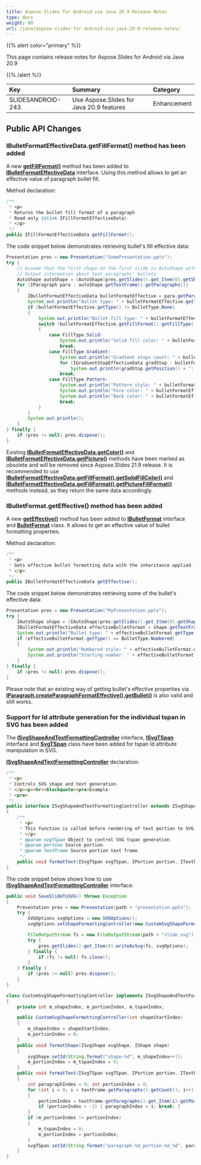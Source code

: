 ```yaml
---
title: Aspose.Slides for Android via Java 20.9 Release Notes
type: docs
weight: 80
url: /java/aspose-slides-for-android-via-java-20-9-release-notes/
---
```


{{% alert color="primary" %}} 

This page contains release notes for Aspose.Slides for Android via Java 20.9

{{% /alert %}} 

|**Key**|**Summary**|**Category**|
| :- | :- | :- |
|SLIDESANDROID-243|Use Aspose.Slides for Java 20.9 features|Enhancement|

## **Public API Changes**
### **IBulletFormatEffectiveData.getFillFormat() method has been added**

A new [**getFillFormat()**](https://apireference.aspose.com/slides/androidjava/com.aspose.slides/IBulletFormatEffectiveData#getFillFormat--) method 
has been added to [**IBulletFormatEffectiveData**](https://apireference.aspose.com/slides/androidjava/com.aspose.slides/IBulletFormatEffectiveData) interface. 
Using this method allows to get an effective value of paragraph bullet fill.

Method declaration:

```java
/**
 * <p>
 * Returns the bullet fill format of a paragraph.
 * Read-only {@link IFillFormatEffectiveData}.
 * </p>
 */
public IFillFormatEffectiveData getFillFormat();
```

The code snippet below demonstrates retrieving bullet's fill effective data:

``` java
Presentation pres = new Presentation("SomePresentation.pptx");
try {
    // Assume that the first shape on the first slide is AutoShape with some text...
    // Output information about text paragraphs' bullets
    AutoShape autoShape = (AutoShape)pres.getSlides().get_Item(0).getShapes().get_Item(0);
    for (IParagraph para : autoShape.getTextFrame().getParagraphs())
    {
        IBulletFormatEffectiveData bulletFormatEffective = para.getParagraphFormat().getBullet().getEffective();
        System.out.println("Bullet type: " + bulletFormatEffective.getType());
        if (bulletFormatEffective.getType() != BulletType.None)
        {
            System.out.println("Bullet fill type: " + bulletFormatEffective.getFillFormat().getFillType());
            switch (bulletFormatEffective.getFillFormat().getFillType())
            {
                case FillType.Solid:
                    System.out.println("Solid fill color: " + bulletFormatEffective.getFillFormat().getSolidFillColor());
                    break;
                case FillType.Gradient:
                    System.out.println("Gradient stops count: " + bulletFormatEffective.getFillFormat().getGradientFormat().getGradientStops().size());
                    for (IGradientStopEffectiveData gradStop : bulletFormatEffective.getFillFormat().getGradientFormat().getGradientStops())
                        System.out.println(gradStop.getPosition() + ": " + gradStop.getColor());
                    break;
                case FillType.Pattern:
                    System.out.println("Pattern style: " + bulletFormatEffective.getFillFormat().getPatternFormat().getPatternStyle());
                    System.out.println("Fore color: " + bulletFormatEffective.getFillFormat().getPatternFormat().getForeColor());
                    System.out.println("Back color: " + bulletFormatEffective.getFillFormat().getPatternFormat().getBackColor());
                    break;
            }
        }
        System.out.println();
    }
} finally {
    if (pres != null) pres.dispose();
}
```

Existing [**IBulletFormatEffectiveData.getColor()**](https://apireference.aspose.com/slides/androidjava/com.aspose.slides/IBulletFormatEffectiveData#getColor--) 
and [**IBulletFormatEffectiveData.getPicture()**](https://apireference.aspose.com/slides/androidjava/com.aspose.slides/IBulletFormatEffectiveData#getPicture--) 
methods have been marked as obsolete and will be removed since Aspose.Slides 21.9 release. 
It is recommended to use [**IBulletFormatEffectiveData.getFillFormat().getSolidFillColor()**](https://apireference.aspose.com/slides/androidjava/com.aspose.slides/IBulletFormatEffectiveData#getFillFormat--) 
and [**IBulletFormatEffectiveData.getFillFormat().getPictureFillFormat()**](https://apireference.aspose.com/slides/androidjava/com.aspose.slides/IBulletFormatEffectiveData#getFillFormat--) methods instead, as they return the same data accordingly.

### **IBulletFormat.getEffective() method has been added**
A new [**getEffective()**](https://apireference.aspose.com/slides/androidjava/com.aspose.slides/IBulletFormat#getEffective--) method has been added 
to [**IBulletFormat**](https://apireference.aspose.com/slides/androidjava/com.aspose.slides/IBulletFormat) interface 
and [**BulletFormat**](https://apireference.aspose.com/slides/androidjava/com.aspose.slides/BulletFormat) class. It allows to get an effective value of bullet formatting properties.

Method declaration:

```java
/**
 * <p>
 * Gets effective bullet formatting data with the inheritance applied.
 * </p>
 */
public IBulletFormatEffectiveData getEffective();
```

The code snippet below demonstrates retrieving some of the bullet's effective data:

```java
Presentation pres = new Presentation("MyPresentation.pptx");
try {
    IAutoShape shape = (IAutoShape)pres.getSlides().get_Item(0).getShapes().get_Item(0);
    IBulletFormatEffectiveData effectiveBulletFormat = shape.getTextFrame().getParagraphs().get_Item(0).getParagraphFormat().getBullet().getEffective();
    System.out.println("Bullet type: " + effectiveBulletFormat.getType());
    if (effectiveBulletFormat.getType() == BulletType.Numbered)
    {
        System.out.println("Numbered style: " + effectiveBulletFormat.getNumberedBulletStyle());
        System.out.println("Starting number: " + effectiveBulletFormat.getNumberedBulletStartWith());
    }
} finally {
    if (pres != null) pres.dispose();
}
```

Please note that an existing way of getting bullet's effective properties via [**IParagraph.createParagraphFormatEffective().getBullet()**](https://apireference.aspose.com/slides/androidjava/com.aspose.slides/IParagraph#createParagraphFormatEffective--) is also valid and still works.

### **Support for Id attribute generation for the individual tspan in SVG has been added**
The [**ISvgShapeAndTextFormattingController**](https://apireference.aspose.com/slides/androidjava/com.aspose.slides/ISvgShapeAndTextFormattingController) interface, 
[**ISvgTSpan**](https://apireference.aspose.com/slides/androidjava/com.aspose.slides/ISvgTSpan) interface and [**SvgTSpan**](https://apireference.aspose.com/slides/androidjava/com.aspose.slides/SvgTSpan) 
class have been added for tspan Id attribute manipulation in SVG.

[**ISvgShapeAndTextFormattingController**](https://apireference.aspose.com/slides/androidjava/com.aspose.slides/ISvgShapeAndTextFormattingController) declaration:

```java
/**
 * <p>
 * Controls SVG shape and text generation.
 * </p><p><hr><blockquote><pre>Example:
 * <pre>
 */
public interface ISvgShapeAndTextFormattingController extends ISvgShapeFormattingController
{
    /**
     * <p>
     * This function is called before rendering of text portion to SVG to allow user to control resulting SVG.
     * </p>
     * @param svgTSpan Object to control SVG tspan generation.
     * @param portion Source portion.
     * @param textFrame Source portion text frame.
     */
    public void formatText(ISvgTSpan svgTSpan, IPortion portion, ITextFrame textFrame);
}
```

The code snippet below shows how to use [**ISvgShapeAndTextFormattingController**](https://apireference.aspose.com/slides/androidjava/com.aspose.slides/ISvgShapeAndTextFormattingController) interface:
```java
public void SaveSlideToSVG() throws Exception
{
    Presentation pres = new Presentation(path + "presentation.pptx");
    try {
        SVGOptions svgOptions = new SVGOptions();
        svgOptions.setShapeFormattingController(new CustomSvgShapeFormattingController(0));

        FileOutputStream fs = new FileOutputStream(path + "slide.svg");
        try {
            pres.getSlides().get_Item(0).writeAsSvg(fs, svgOptions);
        } finally {
            if (fs != null) fs.close();
        }
    } finally {
        if (pres != null) pres.dispose();
    }
}

class CustomSvgShapeFormattingController implements ISvgShapeAndTextFormattingController
{
    private int m_shapeIndex, m_portionIndex, m_tspanIndex;

    public CustomSvgShapeFormattingController(int shapeStartIndex)
    {
        m_shapeIndex = shapeStartIndex;
        m_portionIndex = 0;
    }
    public void formatShape(ISvgShape svgShape, IShape shape)
    {
        svgShape.setId(String.format("shape-%d", m_shapeIndex++));
        m_portionIndex = m_tspanIndex = 0;
    }
    public void formatText(ISvgTSpan svgTSpan, IPortion portion, ITextFrame textFrame)
    {
        int paragraphIndex = 0; int portionIndex = 0;
        for (int i = 0; i < textFrame.getParagraphs().getCount(); i++)
        {
            portionIndex = textFrame.getParagraphs().get_Item(i).getPortions().indexOf(portion);
            if (portionIndex > -1) { paragraphIndex = i; break; }
        }
        if (m_portionIndex != portionIndex)
        {
            m_tspanIndex = 0;
            m_portionIndex = portionIndex;
        }
        svgTSpan.setId(String.format("paragraph-%d_portion-%d_%d", paragraphIndex, m_portionIndex, m_tspanIndex++));
    }
}
```